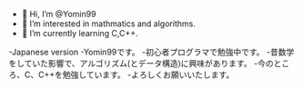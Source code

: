 - 👋 Hi, I’m @Yomin99
- 👀 I’m interested in mathmatics and algorithms.
- 🌱 I’m currently learning C,C++.

-Japanese version
-Yomin99です。
-初心者プログラマで勉強中です。
-昔数学をしていた影響で、アルゴリズム(とデータ構造)に興味があります。
-今のところ、C、C++を勉強しています。
-よろしくお願いいたします。

<!---
Yomin99/Yomin99 is a ✨ special ✨ repository because its `README.md` (this file) appears on your GitHub profile.
You can click the Preview link to take a look at your changes.
--->
